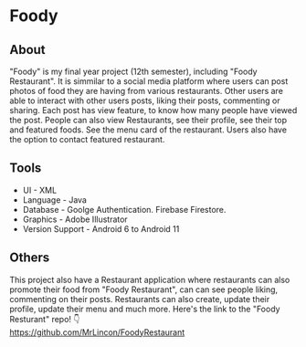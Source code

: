 # Foody

## About

"Foody" is my final year project (12th semester), including "Foody Restaurant". 
It is simmilar to a social media platform where users can post photos of food they are having from various restaurants.
Other users are able to interact with other users posts, liking their posts, commenting or sharing. Each post has view feature, 
to know how many people have viewed the post.
People can also view Restaurants, see their profile, see their top and featured foods. See the menu card of the restaurant. Users also have the option to contact featured restaurant.

## Tools

- UI - XML
- Language - Java
- Database - Goolge Authentication. Firebase Firestore.
- Graphics - Adobe Illustrator
- Version Support - Android 6 to Android 11


## Others

This project also have a Restaurant application where restaurants can also promote their food from "Foody Restaurant", can can see people liking, commenting on their posts.
Restaurants can also create, update their profile, update their menu and much more.
Here's the link to the "Foody Resturant" repo! 👇 <br/>
https://github.com/MrLincon/FoodyRestaurant
